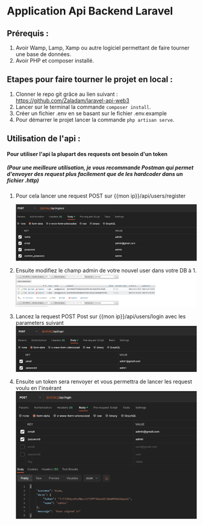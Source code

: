 # Application Api Backend Laravel

## Prérequis :
1. Avoir Wamp, Lamp, Xamp ou autre logiciel permettant de faire tourner une base de données.
2. Avoir PHP et composer installé.

## Etapes pour faire tourner le projet en local :
1. Clonner le repo git grâce au lien suivant : https://github.com/Zaladam/laravel-api-web3
2. Lancer sur le terminal la commande ```composer install```.
3. Créer un fichier .env en se basant sur le fichier .env.example
4. Pour démarrer le projet lancer la commande ```php artisan serve```.

## Utilisation de l'api :
#### Pour utiliser l'api la plupart des requests ont besoin d'un token
##### (Pour une meilleure utilisation, je vous recommande Postman qui permet d'envoyer des request plus facilement que de les hardcoder dans un fichier .http)
1. Pour cela lancer une request POST sur {{mon ip}}/api/users/register

    ![screen postman register](imgReadme/postmanRegister.png)

2. Ensuite modifiez le champ admin de votre nouvel user dans votre DB à 1.
   ![screen postman register](imgReadme/phpAdmin.png)
3. Lancez la request POST Post sur {{mon ip}}/api/users/login avec les parameters suivant
   ![screen postman register](imgReadme/postmanLogin.png)
4. Ensuite un token sera renvoyer et vous permettra de lancer les request voulu en l'insérant
   ![screen postman register](imgReadme/resultRequest.png)
